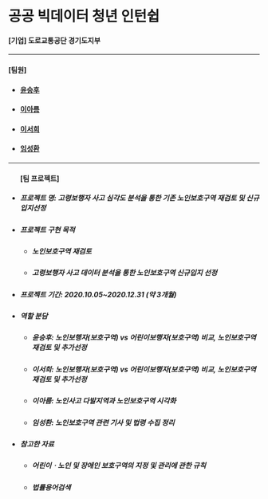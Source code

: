 # 공공 빅데이터 청년 인턴쉽
<h4>[기업] 도로교통공단 경기도지부</h4>
<hr>
<h4>[팀원]</h4>
  <ul>
    <li>
      <h4><a href="https://github.com/happyhoo97">윤승후</a></h4>
    </li>
    <li>
      <h4><a href="https://github.com/Areum120">이아름</a></h4>
    </li>
    <li>
      <h4><a href="https://github.com/seo-1226">이서희</a></h4>
    </li>
    <li>
      <h4><a href="https://github.com/SeongHwan-Lim">임성환</a></h4>
    </li>
  </ul>
<hr>
<ul>
  <h4>[팀 프로젝트]</h4>
    <li>
      <h5>프로젝트 명: 고령보행자 사고 심각도 분석을 통한 기존 노인보호구역 재검토 및 신규입지선정</h5>
    </li>
    <li>
      <h5>프로젝트 구현 목적</h5>
        <ul>
          <li>
            <h5>노인보호구역 재검토</h5>
          </li>
          <li>
            <h5>고령보행자 사고 데이터 분석을 통한 노인보호구역 신규입지 선정</h5>
          </li>
        </ul>
    </li>
    <li>
      <h5>프로젝트 기간: 2020.10.05~2020.12.31 (약 3개월)</h5>
    </li>
    <li>
      <h5>역할 분담</h5>
    </li>
  <ul>
    <li>
      <h5>윤승후: 노인보행자(보호구역) vs 어린이보행자(보호구역) 비교, 노인보호구역 재검토 및 추가선정</h5>
    </li>
    <li>
      <h5>이서희: 노인보행자(보호구역) vs 어린이보행자(보호구역) 비교, 노인보호구역 재검토 및 추가선정</h5>
    </li>
    <li>
      <h5>이아름: 노인사고 다발지역과 노인보호구역 시각화</h5>
    </li>
    <li>
      <h5>임성환: 노인보호구역 관련 기사 및 법령 수집 정리</h5>
    </li>
  </ul>
  <li>
    <h5>참고한 자료</h5>
      <ul>
        <li>
          <h5><a href="https://www.law.go.kr/%EB%B2%95%EB%A0%B9/%EC%96%B4%EB%A6%B0%EC%9D%B4%C2%B7%EB%85%B8%EC%9D%B8%20%EB%B0%8F%20%EC%9E%A5%EC%95%A0%EC%9D%B8%20%EB%B3%B4%ED%98%B8%EA%B5%AC%EC%97%AD%EC%9D%98%20%EC%A7%80%EC%A0%95%20%EB%B0%8F%20%EA%B4%80%EB%A6%AC%EC%97%90%20%EA%B4%80%ED%95%9C%20%EA%B7%9C%EC%B9%99"></a>어린이ㆍ노인 및 장애인 보호구역의 지정 및 관리에 관한 규칙</h5>
        </li>
        <li>
          <h5><a href="https://www.easylaw.go.kr/CSP/Main.laf"></a>법률용어검색</h5>
        </li>
      </ul>
  </li>
</ul>
